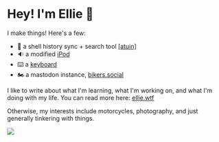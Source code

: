 # Hey! I'm Ellie 👋

I make things! Here's a few:

- 🐢 a shell history sync + search tool [[atuin]](https://github.com/ellie/atuin)
- 🔉 a modified [iPod](https://ellie.wtf/ipod/)
- ⌨️ a [keyboard](https://ellie.wtf/my-planck-keyboard/)
- 🏍️ a mastodon instance, [bikers.social](https://app.bikers.social)

I like to write about what I'm learning, what I'm working on, and what I'm doing with my life. You can read more here: [ellie.wtf](https://ellie.wtf)

Otherwise, my interests include motorcycles, photography, and just generally tinkering with things.

![](https://api.atuin.sh/img/ellie.png?token=0722830c382b42777bdb652da5b71efb61d8d387)
